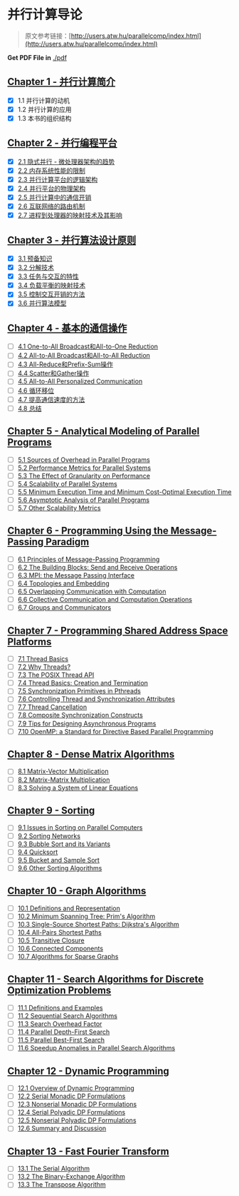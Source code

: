 # 并行计算导论

> 原文参考链接：[http://users.atw.hu/parallelcomp/index.html](http://users.atw.hu/parallelcomp/index.html)

**Get PDF File in** [./pdf](./pdf)

## [**Chapter 1 - 并行计算简介**](./Chapter%201%20-%20Introduction%20to%20Parallel%20Computing/README.md)

  - [x] 1.1 并行计算的动机
  - [x] 1.2 并行计算的应用
  - [x] 1.3 本书的组织结构

## [**Chapter 2 - 并行编程平台**](./Chapter%202%20-%20Parallel%20Programming%20Platforms/README.md)

  - [x] [2.1 隐式并行 - 微处理器架构的趋势](./Chapter%202%20-%20Parallel%20Programming%20Platforms/2.1%20Implicit%20Parallelism%20Trends%20in%20Microprocessor%20Architectures.md)
  - [x] [2.2 内存系统性能的限制](./Chapter%202%20-%20Parallel%20Programming%20Platforms/2.2%20Limitations%20of%20Memory%20System%20Performance.md)
  - [x] [2.3 并行计算平台的逻辑架构](./Chapter%202%20-%20Parallel%20Programming%20Platforms/2.3%20Dichotomy%20of%20Parallel%20Computing%20Platforms.md)
  - [x] [2.4 并行平台的物理架构](./Chapter%202%20-%20Parallel%20Programming%20Platforms/2.4%20Physical%20Organization%20of%20Parallel%20Platforms.md)
  - [x] [2.5 并行计算中的通信开销](./Chapter%202%20-%20Parallel%20Programming%20Platforms/2.5%20Communication%20Costs%20in%20Parallel%20Machines.md)
  - [x] [2.6 互联网络的路由机制](./Chapter%202%20-%20Parallel%20Programming%20Platforms/2.6%20Routing%20Mechanisms%20for%20Interconnection%20Networks.md)
  - [x] [2.7 进程到处理器的映射技术及其影响](./Chapter%202%20-%20Parallel%20Programming%20Platforms/2.7%20Impact%20of%20Process-Processor%20Mapping%20and%20Mapping%20Techniques.md)

## [**Chapter 3 - 并行算法设计原则**](./Chapter%203%20-%20Principles%20of%20Parallel%20Algorithm%20Design/README.md)

  - [x] [3.1 预备知识](./Chapter%203%20-%20Principles%20of%20Parallel%20Algorithm%20Design/3.1%20Preliminaries.md)
  - [x] [3.2 分解技术](./Chapter%203%20-%20Principles%20of%20Parallel%20Algorithm%20Design/3.2%20Decomposition%20Techniques.md)
  - [x] [3.3 任务与交互的特性](./Chapter%203%20-%20Principles%20of%20Parallel%20Algorithm%20Design/3.3%20Characteristics%20of%20Tasks%20and%20Interactions.md)
  - [x] [3.4 负载平衡的映射技术](./Chapter%203%20-%20Principles%20of%20Parallel%20Algorithm%20Design/3.4%20Mapping%20Techniques%20for%20Load%20Balancing.md)
  - [x] [3.5 控制交互开销的方法](./Chapter%203%20-%20Principles%20of%20Parallel%20Algorithm%20Design/3.5%20Methods%20for%20Containing%20Interaction%20Overheads.md)
  - [x] [3.6 并行算法模型](./Chapter%203%20-%20Principles%20of%20Parallel%20Algorithm%20Design/3.6%20Parallel%20Algorithm%20Models.md)

## [**Chapter 4 - 基本的通信操作**](./Chapter%204%20-%20Basic%20Communication%20Operations/README.md)

  - [ ] [4.1 One-to-All Broadcast和All-to-One Reduction](./Chapter%204%20-%20Basic%20Communication%20Operations/4.1%20One-to-All%20Broadcast%20and%20All-to-One%20Reduction.md)
  - [ ] [4.2 All-to-All Broadcast和All-to-All Reduction](./Chapter%204%20-%20Basic%20Communication%20Operations/4.2%20All-to-All%20Broadcast%20and%20Reduction.md)
  - [ ] [4.3 All-Reduce和Prefix-Sum操作](./Chapter%204%20-%20Basic%20Communication%20Operations/4.3%20All-Reduce%20and%20Prefix-Sum%20Operations.md)
  - [ ] [4.4 Scatter和Gather操作](./Chapter%204%20-%20Basic%20Communication%20Operations/4.4%20Scatter%20and%20Gather.md)
  - [ ] [4.5 All-to-All Personalized Communication](./Chapter%204%20-%20Basic%20Communication%20Operations/4.5%20All-to-All%20Personalized%20Communication.md)
  - [ ] [4.6 循环移位](./Chapter%204%20-%20Basic%20Communication%20Operations/4.6%20Circular%20Shift.md)
  - [ ] [4.7 提高通信速度的方法](./Chapter%204%20-%20Basic%20Communication%20Operations/4.7%20Improving%20the%20Speed%20of%20Some%20Communication%20Operations.md)
  - [ ] [4.8 总结](./Chapter%204%20-%20Basic%20Communication%20Operations/4.8%20Summary.md)

## [**Chapter 5 - Analytical Modeling of Parallel Programs**](./Chapter%205%20-%20Analytical%20Modeling%20of%20Parallel%20Programs/README.md)

  - [ ] [5.1 Sources of Overhead in Parallel Programs](#)
  - [ ] [5.2 Performance Metrics for Parallel Systems](#)
  - [ ] [5.3 The Effect of Granularity on Performance](#)
  - [ ] [5.4 Scalability of Parallel Systems](#)
  - [ ] [5.5 Minimum Execution Time and Minimum Cost-Optimal Execution Time](#)
  - [ ] [5.6 Asymptotic Analysis of Parallel Programs](#)
  - [ ] [5.7 Other Scalability Metrics](#)

## [**Chapter 6 - Programming Using the Message-Passing Paradigm**](./Chapter%206%20-%20Programming%20Using%20the%20Message-Passing%20Paradigm/README.md)

  - [ ] [6.1 Principles of Message-Passing Programming](#)
  - [ ] [6.2 The Building Blocks: Send and Receive Operations](#)
  - [ ] [6.3 MPI: the Message Passing Interface](#)
  - [ ] [6.4 Topologies and Embedding](#)
  - [ ] [6.5 Overlapping Communication with Computation](#)
  - [ ] [6.6 Collective Communication and Computation Operations](#)
  - [ ] [6.7 Groups and Communicators](#)

## [**Chapter 7 - Programming Shared Address Space Platforms**](./Chapter%207%20-%20Programming%20Shared%20Address%20Space%20Platforms/README.md)

  - [ ] [7.1 Thread Basics](#)
  - [ ] [7.2 Why Threads?](#)
  - [ ] [7.3 The POSIX Thread API](#)
  - [ ] [7.4 Thread Basics: Creation and Termination](#)
  - [ ] [7.5 Synchronization Primitives in Pthreads](#)
  - [ ] [7.6 Controlling Thread and Synchronization Attributes](#)
  - [ ] [7.7 Thread Cancellation](#)
  - [ ] [7.8 Composite Synchronization Constructs](#)
  - [ ] [7.9 Tips for Designing Asynchronous Programs](#)
  - [ ] [7.10 OpenMP: a Standard for Directive Based Parallel Programming](#)

## [**Chapter 8 - Dense Matrix Algorithms**](./Chapter%208%20-%20Dense%20Matrix%20Algorithms/README.md)

  - [ ] [8.1 Matrix-Vector Multiplication](#)
  - [ ] [8.2 Matrix-Matrix Multiplication](#)
  - [ ] [8.3 Solving a System of Linear Equations](#)

## [**Chapter 9 - Sorting**](./Chapter%209%20-%20Sorting/README.md)

  - [ ] [9.1 Issues in Sorting on Parallel Computers](#)
  - [ ] [9.2 Sorting Networks](#)
  - [ ] [9.3 Bubble Sort and its Variants](#)
  - [ ] [9.4 Quicksort](#)
  - [ ] [9.5 Bucket and Sample Sort](#)
  - [ ] [9.6 Other Sorting Algorithms](#)

## [**Chapter 10 - Graph Algorithms**](./Chapter%2010%20-%20Graph%20Algorithms/README.md)

  - [ ] [10.1 Definitions and Representation](#)
  - [ ] [10.2 Minimum Spanning Tree: Prim's Algorithm](#)
  - [ ] [10.3 Single-Source Shortest Paths: Dijkstra's Algorithm](#)
  - [ ] [10.4 All-Pairs Shortest Paths](#)
  - [ ] [10.5 Transitive Closure](#)
  - [ ] [10.6 Connected Components](#)
  - [ ] [10.7 Algorithms for Sparse Graphs](#)

## [**Chapter 11 - Search Algorithms for Discrete Optimization Problems**](./Chapter%2011%20-%20Search%20Algorithms%20for%20Discrete%20Optimization%20Problems/README.md)

  - [ ] [11.1 Definitions and Examples](#)
  - [ ] [11.2 Sequential Search Algorithms](#)
  - [ ] [11.3 Search Overhead Factor](#)
  - [ ] [11.4 Parallel Depth-First Search](#)
  - [ ] [11.5 Parallel Best-First Search](#)
  - [ ] [11.6 Speedup Anomalies in Parallel Search Algorithms](#)

## [**Chapter 12 - Dynamic Programming**](./Chapter%2012%20-%20Dynamic%20Programming/README.md)

  - [ ] [12.1 Overview of Dynamic Programming](#)
  - [ ] [12.2 Serial Monadic DP Formulations](#)
  - [ ] [12.3 Nonserial Monadic DP Formulations](#)
  - [ ] [12.4 Serial Polyadic DP Formulations](#)
  - [ ] [12.5 Nonserial Polyadic DP Formulations](#)
  - [ ] [12.6 Summary and Discussion](#)

## [Chapter 13 - Fast Fourier Transform](./Chapter%2013%20-%20Fast%20Fourier%20Transform/README.md)

  - [ ] [13.1 The Serial Algorithm](#)
  - [ ] [13.2 The Binary-Exchange Algorithm](#)
  - [ ] [13.3 The Transpose Algorithm](#)
